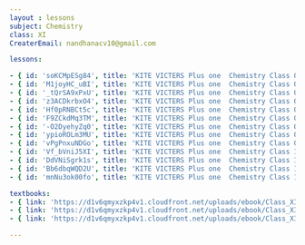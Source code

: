 ```yaml
--- 
layout : lessons 
subject: Chemistry
class: XI
CreaterEmail: nandhanacv10@gmail.com

lessons: 

- { id: 'soKCMpESg84', title: 'KITE VICTERS Plus one  Chemistry Class 01 (First Bell-ഫസ്റ്റ് ബെല്‍)' }
- { id: 'M1joyHC_uBI', title: 'KITE VICTERS Plus one  Chemistry Class 02 (First Bell-ഫസ്റ്റ് ബെല്‍)' }
- { id: '_tQrSA9xPxU', title: 'KITE VICTERS Plus one  Chemistry Class 03 (First Bell-ഫസ്റ്റ് ബെല്‍)' }
- { id: 'z3ACDkrbxO4', title: 'KITE VICTERS Plus one  Chemistry Class 04 (First Bell-ഫസ്റ്റ് ബെല്‍)' }
- { id: 'Hf0pRNBCt5c', title: 'KITE VICTERS Plus one  Chemistry Class 05 (First Bell-ഫസ്റ്റ് ബെല്‍)' }
- { id: 'F9ZCkdMq3TM', title: 'KITE VICTERS Plus one  Chemistry Class 06 (First Bell-ഫസ്റ്റ് ബെല്‍)' }
- { id: '-O2DyehyZq0', title: 'KITE VICTERS Plus one  Chemistry Class 07 (First Bell-ഫസ്റ്റ് ബെല്‍)' }
- { id: 'ypioROLm3MU', title: 'KITE VICTERS Plus one  Chemistry Class 08 (First Bell-ഫസ്റ്റ് ബെല്‍)' }
- { id: 'vPgPnxuNDGo', title: 'KITE VICTERS Plus one  Chemistry Class 09 (First Bell-ഫസ്റ്റ് ബെല്‍)' }
- { id: 'Vf_bVniJ5XI', title: 'KITE VICTERS Plus one  Chemistry Class 10 (First Bell-ഫസ്റ്റ് ബെല്‍)' }
- { id: 'DdVNiSgrk1s', title: 'KITE VICTERS Plus one  Chemistry Class 11 (First Bell-ഫസ്റ്റ് ബെല്‍)' }
- { id: 'Bb6dbqWQD2U', title: 'KITE VICTERS Plus one  Chemistry Class 12 (First Bell-ഫസ്റ്റ് ബെല്‍)' }
- { id: 'mnNu3ok00fo', title: 'KITE VICTERS Plus one  Chemistry Class 13 (First Bell-ഫസ്റ്റ് ബെല്‍)' }

textbooks:
- { link: 'https://d1v6qmyxzkp4v1.cloudfront.net/uploads/ebook/Class_XI/Chemistry/Chemistry_1.pdf', title: 'Chemistry Part -1' , medium: 'English' }
- { link: 'https://d1v6qmyxzkp4v1.cloudfront.net/uploads/ebook/Class_XI/Chemistry/XI_Chemistry_%20Part_I.pdf', title: 'Chemistry part -1' , medium: 'Malayalam' }
- { link: 'https://d1v6qmyxzkp4v1.cloudfront.net/uploads/ebook/Class_XI/Chemistry/XI_Chemistry_Part_II.pdf', title: 'Chemistry Part -2' , medium: 'Malayalam' }

---
```

